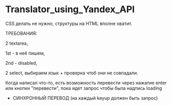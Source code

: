 # Translator_using_Yandex_API

CSS делать не нужно, структуры на HTML вполне хватит.

ТРЕБОВАНИЯ:

2 textarea,

1st - в неё пишем,

2nd - disabled,

2 select, выбираем язык + проверка чтоб они не  совпадали.

Когда написал что-то, есть возможность перевести через нажатие enter или кнопки "перевести", пока идет запрос чтобы была надпись loading
+ СИНХРОННЫЙ ПЕРЕВОД (на каждый keyup должен быть запрос)
